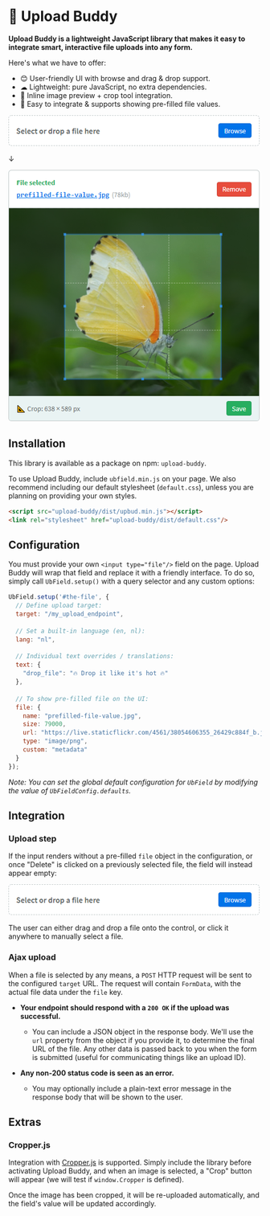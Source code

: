 # 💚 Upload Buddy

**Upload Buddy is a lightweight JavaScript library that makes it easy to integrate smart, interactive file uploads into any form.**

Here's what we have to offer:

- 😊 User-friendly UI with browse and drag & drop support.
- ☁ Lightweight: pure JavaScript, no extra dependencies.
- 🔎 Inline image preview + crop tool integration.
- 📄 Easy to integrate & supports showing pre-filled file values.

<p align="center">

![UbField idle, default style](docs/ss-control-blank.png)

↓

![UbField in action, default style](docs/ss-control-filled.png)

</p>

## Installation
This library is available as a package on npm: `upload-buddy`.

To use Upload Buddy, include `ubfield.min.js` on your page. We also recommend including our default stylesheet (`default.css`), unless you are planning on providing your own styles.

```html
<script src="upload-buddy/dist/upbud.min.js"></script>
<link rel="stylesheet" href="upload-buddy/dist/default.css"/>
```

## Configuration
You must provide your own `<input type="file"/>` field on the page. Upload Buddy will wrap that field and replace it with a friendly interface. To do so, simply call `UbField.setup()` with a query selector and any custom options:

```javascript
UbField.setup('#the-file', {
  // Define upload target:
  target: "/my_upload_endpoint",

  // Set a built-in language (en, nl):
  lang: "nl",

  // Individual text overrides / translations:
  text: {
    "drop_file": "🔥 Drop it like it's hot 🔥"
  },

  // To show pre-filled file on the UI:
  file: {
    name: "prefilled-file-value.jpg",
    size: 79000,
    url: "https://live.staticflickr.com/4561/38054606355_26429c884f_b.jpg",
    type: "image/png",
    custom: "metadata"
  }
});
```

*Note: You can set the global default configuration for `UbField` by modifying the value of `UbFieldConfig.defaults`.*

## Integration

### Upload step

If the input renders without a pre-filled `file` object in the configuration, or once "Delete" is clicked on a previously selected file, the field will instead appear empty:

![UbField blank, default style](docs/ss-control-blank.png)

The user can either drag and drop a file onto the control, or click it anywhere to manually select a file.

### Ajax upload

When a file is selected by any means, a `POST` HTTP request will be sent to the configured `target` URL. The request will contain `FormData`, with the actual file data under the `file` key.

- **Your endpoint should respond with a `200 OK` if the upload was successful.** 
    - You can include a JSON object in the response body. We'll use the `url` property from the object if you provide it, to determine the final URL of the file. Any other data is passed back to you when the form is submitted (useful for communicating things like an upload ID).  
    
- **Any non-200 status code is seen as an error.**
    - You may optionally include a plain-text error message in the response body that will be shown to the user.
    
## Extras
    
### Cropper.js
    
Integration with [Cropper.js](https://github.com/fengyuanchen/cropperjs) is supported. Simply include the library before activating Upload Buddy, and when an image is selected, a "Crop" button will appear (we will test if `window.Cropper` is defined).

Once the image has been cropped, it will be re-uploaded automatically, and the field's value will be updated accordingly.
